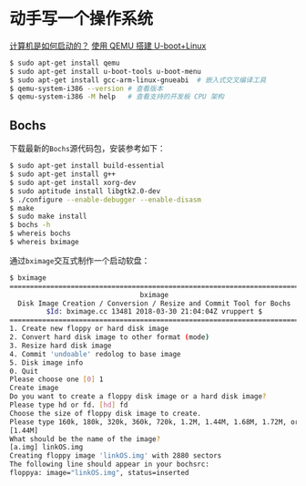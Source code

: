 # 动手写一个操作系统

[计算机是如何启动的？](http://www.ruanyifeng.com/blog/2013/02/booting.html)
[使用 QEMU 搭建 U-boot+Linux](https://space.bilibili.com/382223675/channel/detail?cid=92964)

```bash
$ sudo apt-get install qemu
$ sudo apt-get install u-boot-tools u-boot-menu
$ sudo apt-get install gcc-arm-linux-gnueabi  # 嵌入式交叉编译工具
$ qemu-system-i386 --version # 查看版本
$ qemu-system-i386 -M help   # 查看支持的开发板 CPU 架构
```

## Bochs

下载最新的`Bochs`源代码包，安装参考如下：

```bash
$ sudo apt-get install build-essential
$ sudo apt-get install g++
$ sudo apt-get install xorg-dev
$ sudo aptitude install libgtk2.0-dev
$ ./configure --enable-debugger --enable-disasm
$ make
$ sudo make install
$ bochs -h
$ whereis bochs
$ whereis bximage
```

通过`bximage`交互式制作一个启动软盘：

```bash
$ bximage
========================================================================
                                bximage
  Disk Image Creation / Conversion / Resize and Commit Tool for Bochs
         $Id: bximage.cc 13481 2018-03-30 21:04:04Z vruppert $
========================================================================
1. Create new floppy or hard disk image
2. Convert hard disk image to other format (mode)
3. Resize hard disk image
4. Commit 'undoable' redolog to base image
5. Disk image info
0. Quit
Please choose one [0] 1
Create image
Do you want to create a floppy disk image or a hard disk image?
Please type hd or fd. [hd] fd
Choose the size of floppy disk image to create.
Please type 160k, 180k, 320k, 360k, 720k, 1.2M, 1.44M, 1.68M, 1.72M, or 2.88M.
[1.44M]
What should be the name of the image?
[a.img] linkOS.img
Creating floppy image 'linkOS.img' with 2880 sectors
The following line should appear in your bochsrc:
floppya: image="linkOS.img", status=inserted
```
